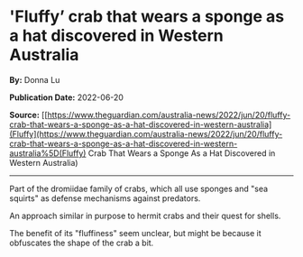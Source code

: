 # 'Fluffy’ crab that wears a sponge as a hat discovered in Western Australia  

**By:** Donna Lu

**Publication Date:** 2022-06-20

**Source:** [[https://www.theguardian.com/australia-news/2022/jun/20/fluffy-crab-that-wears-a-sponge-as-a-hat-discovered-in-western-australia](Fluffy](https://www.theguardian.com/australia-news/2022/jun/20/fluffy-crab-that-wears-a-sponge-as-a-hat-discovered-in-western-australia%5D(Fluffy) Crab That Wears a Sponge As a Hat Discovered in Western Australia)

---

  

Part of the dromiidae family of crabs, which all use sponges and "sea squirts" as defense mechanisms against predators. 

  

An approach similar in purpose to hermit crabs and their quest for shells.

  

The benefit of its "fluffiness" seem unclear, but might be because it obfuscates the shape of the crab a bit.